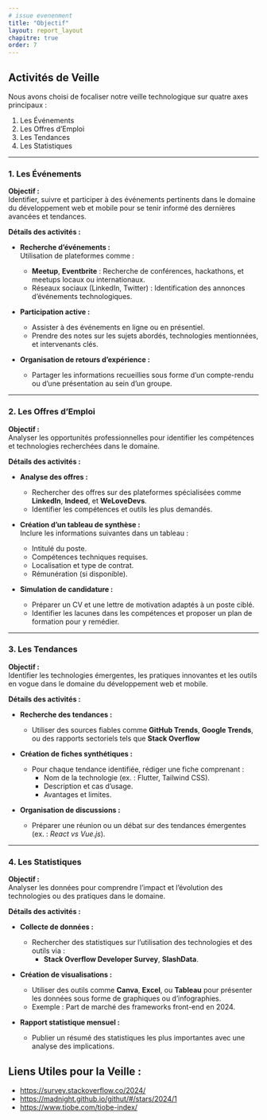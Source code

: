 ```yaml
---
# issue evenenment
title: "Objectif"
layout: report_layout  
chapitre: true
order: 7
---
```


## Activités de Veille  
Nous avons choisi de focaliser notre veille technologique sur quatre axes principaux :  
1. Les Événements  
2. Les Offres d’Emploi  
3. Les Tendances  
4. Les Statistiques  

---

### 1. Les Événements  
**Objectif :**  
Identifier, suivre et participer à des événements pertinents dans le domaine du développement web et mobile pour se tenir informé des dernières avancées et tendances.  

**Détails des activités :**  
- **Recherche d’événements :**  
  Utilisation de plateformes comme :  
  - **Meetup**, **Eventbrite** : Recherche de conférences, hackathons, et meetups locaux ou internationaux.  
  - Réseaux sociaux (LinkedIn, Twitter) : Identification des annonces d’événements technologiques.  

- **Participation active :**  
  - Assister à des événements en ligne ou en présentiel.  
  - Prendre des notes sur les sujets abordés, technologies mentionnées, et intervenants clés.  

- **Organisation de retours d’expérience :**  
  - Partager les informations recueillies sous forme d’un compte-rendu ou d’une présentation au sein d’un groupe.   

---

### 2. Les Offres d’Emploi  
**Objectif :**  
Analyser les opportunités professionnelles pour identifier les compétences et technologies recherchées dans le domaine.  

**Détails des activités :**  
- **Analyse des offres :**  
  - Rechercher des offres sur des plateformes spécialisées comme **LinkedIn**, **Indeed**, et **WeLoveDevs**.  
  - Identifier les compétences et outils les plus demandés. 

- **Création d’un tableau de synthèse :**  
  Inclure les informations suivantes dans un tableau :  
  - Intitulé du poste.  
  - Compétences techniques requises.  
  - Localisation et type de contrat.  
  - Rémunération (si disponible).  

- **Simulation de candidature :**  
  - Préparer un CV et une lettre de motivation adaptés à un poste ciblé.  
  - Identifier les lacunes dans les compétences et proposer un plan de formation pour y remédier.  

---

### 3. Les Tendances  
**Objectif :**  
Identifier les technologies émergentes, les pratiques innovantes et les outils en vogue dans le domaine du développement web et mobile.  

**Détails des activités :**  
- **Recherche des tendances :**  
  - Utiliser des sources fiables comme **GitHub Trends**, **Google Trends**, ou des rapports sectoriels tels que **Stack Overflow**

- **Création de fiches synthétiques :**  
  - Pour chaque tendance identifiée, rédiger une fiche comprenant :  
    - Nom de la technologie (ex. : Flutter, Tailwind CSS).  
    - Description et cas d’usage.  
    - Avantages et limites.  

- **Organisation de discussions :**  
  - Préparer une réunion ou un débat sur des tendances émergentes (ex. : *React vs Vue.js*).  

---

### 4. Les Statistiques  
**Objectif :**  
Analyser les données pour comprendre l’impact et l’évolution des technologies ou des pratiques dans le domaine.  

**Détails des activités :**  
- **Collecte de données :**  
  - Rechercher des statistiques sur l’utilisation des technologies et des outils via :  
    - **Stack Overflow Developer Survey**, **SlashData**.  

- **Création de visualisations :**  
  - Utiliser des outils comme **Canva**, **Excel**, ou **Tableau** pour présenter les données sous forme de graphiques ou d’infographies.  
  - Exemple : Part de marché des frameworks front-end en 2024.  

- **Rapport statistique mensuel :**  
  - Publier un résumé des statistiques les plus importantes avec une analyse des implications.  

## Liens Utiles pour la Veille :
   - https://survey.stackoverflow.co/2024/
   - https://madnight.github.io/githut/#/stars/2024/1
   - https://www.tiobe.com/tiobe-index/



